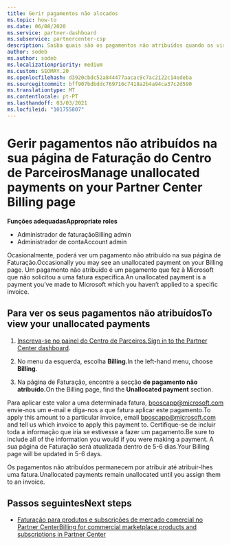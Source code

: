 ```yaml
---
title: Gerir pagamentos não alocados
ms.topic: how-to
ms.date: 06/08/2020
ms.service: partner-dashboard
ms.subservice: partnercenter-csp
description: Saiba quais são os pagamentos não atribuídos quando os vir na sua página de Faturação do Centro de Parceiros. Saiba também como aplicá-las nas suas faturas.
author: sodeb
ms.author: sodeb
ms.localizationpriority: medium
ms.custom: SEOMAY.20
ms.openlocfilehash: d3920cbdc52a844477aacac9c7ac2122c14edeba
ms.sourcegitcommit: bff907bdbddc769716c7418a2b4a94ca37c2d590
ms.translationtype: MT
ms.contentlocale: pt-PT
ms.lasthandoff: 03/03/2021
ms.locfileid: "101755807"
---
```

# <a name="manage-unallocated-payments-on-your-partner-center-billing-page"></a><span data-ttu-id="a630e-104">Gerir pagamentos não atribuídos na sua página de Faturação do Centro de Parceiros</span><span class="sxs-lookup"><span data-stu-id="a630e-104">Manage unallocated payments on your Partner Center Billing page</span></span>

<span data-ttu-id="a630e-105">**Funções adequadas**</span><span class="sxs-lookup"><span data-stu-id="a630e-105">**Appropriate roles**</span></span>

- <span data-ttu-id="a630e-106">Administrador de faturação</span><span class="sxs-lookup"><span data-stu-id="a630e-106">Billing admin</span></span>
- <span data-ttu-id="a630e-107">Administrador de conta</span><span class="sxs-lookup"><span data-stu-id="a630e-107">Account admin</span></span>

<span data-ttu-id="a630e-108">Ocasionalmente, poderá ver um pagamento não atribuído na sua página de Faturação.</span><span class="sxs-lookup"><span data-stu-id="a630e-108">Occasionally you may see an unallocated payment on your Billing page.</span></span> <span data-ttu-id="a630e-109">Um pagamento não atribuído é um pagamento que fez à Microsoft que não solicitou a uma fatura específica.</span><span class="sxs-lookup"><span data-stu-id="a630e-109">An unallocated payment is a payment you’ve made to Microsoft which you haven’t applied to a specific invoice.</span></span>

## <a name="to-view-your-unallocated-payments"></a><span data-ttu-id="a630e-110">Para ver os seus pagamentos não atribuídos</span><span class="sxs-lookup"><span data-stu-id="a630e-110">To view your unallocated payments</span></span>

1. <span data-ttu-id="a630e-111">[Inscreva-se no painel do Centro de Parceiros.](https://partner.microsoft.com/dashboard/home)</span><span class="sxs-lookup"><span data-stu-id="a630e-111">[Sign in to the Partner Center dashboard](https://partner.microsoft.com/dashboard/home).</span></span>

2. <span data-ttu-id="a630e-112">No menu da esquerda, escolha **Billing.**</span><span class="sxs-lookup"><span data-stu-id="a630e-112">In the left-hand menu, choose **Billing**.</span></span>

3. <span data-ttu-id="a630e-113">Na página de Faturação, encontre a secção **de pagamento não atribuído.**</span><span class="sxs-lookup"><span data-stu-id="a630e-113">On the Billing page, find the **Unallocated payment** section.</span></span> 

<span data-ttu-id="a630e-114">Para aplicar este valor a uma determinada fatura, bposcapp@microsoft.com envie-nos um e-mail e diga-nos a que fatura aplicar este pagamento.</span><span class="sxs-lookup"><span data-stu-id="a630e-114">To apply this amount to a particular invoice, email bposcapp@microsoft.com and tell us which invoice to apply this payment to.</span></span> <span data-ttu-id="a630e-115">Certifique-se de incluir toda a informação que iria se estivesse a fazer um pagamento.</span><span class="sxs-lookup"><span data-stu-id="a630e-115">Be sure to include all of the information you would if you were making a payment.</span></span> <span data-ttu-id="a630e-116">A sua página de Faturação será atualizada dentro de 5-6 dias.</span><span class="sxs-lookup"><span data-stu-id="a630e-116">Your Billing page will be updated in 5-6 days.</span></span> 

<span data-ttu-id="a630e-117">Os pagamentos não atribuídos permanecem por atribuir até atribuir-lhes uma fatura.</span><span class="sxs-lookup"><span data-stu-id="a630e-117">Unallocated payments remain unallocated until you assign them to an invoice.</span></span> 

## <a name="next-steps"></a><span data-ttu-id="a630e-118">Passos seguintes</span><span class="sxs-lookup"><span data-stu-id="a630e-118">Next steps</span></span>

- [<span data-ttu-id="a630e-119">Faturação para produtos e subscrições de mercado comercial no Partner Center</span><span class="sxs-lookup"><span data-stu-id="a630e-119">Billing for commercial marketplace products and subscriptions in Partner Center</span></span>](csp-commercial-marketplace-billing.md)